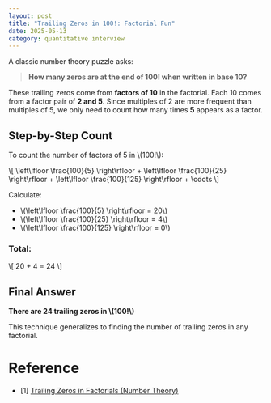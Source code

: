 ```yaml
---
layout: post
title: "Trailing Zeros in 100!: Factorial Fun"
date: 2025-05-13
category: quantitative interview
---
```


A classic number theory puzzle asks:

> **How many zeros are at the end of $100!$ when written in base 10?**

These trailing zeros come from **factors of 10** in the factorial. Each 10 comes from a factor pair of **2 and 5**. Since multiples of 2 are more frequent than multiples of 5, we only need to count how many times **5** appears as a factor.

## Step-by-Step Count

To count the number of factors of 5 in \\(100!\\):

\\[
\left\lfloor \frac{100}{5} \right\rfloor + \left\lfloor \frac{100}{25} \right\rfloor + \left\lfloor \frac{100}{125} \right\rfloor + \cdots
\\]

Calculate:

- \\(\left\lfloor \frac{100}{5} \right\rfloor = 20\\)
- \\(\left\lfloor \frac{100}{25} \right\rfloor = 4\\)
- \\(\left\lfloor \frac{100}{125} \right\rfloor = 0\\)

### Total:  
\\[
20 + 4 = 24
\\]

## Final Answer

**There are 24 trailing zeros in \\(100!\\)**

This technique generalizes to finding the number of trailing zeros in any factorial.

# Reference

* [1] [Trailing Zeros in Factorials (Number Theory)](https://en.wikipedia.org/wiki/Trailing_zero#In_factorials)
